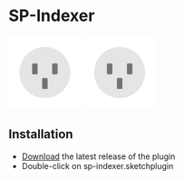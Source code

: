 # SP-Indexer

![Sample-A](https://github.com/w4-sapi/SP-Indexer/blob/master/assets/icon.png?raw=true)
![Sample-B](https://github.com/w4-sapi/SP-Indexer/blob/master/assets/icon.png?raw=true)

## Installation

- [Download](../../releases/latest/download/sp-indexer.sketchplugin.zip) the latest release of the plugin
- Double-click on sp-indexer.sketchplugin

